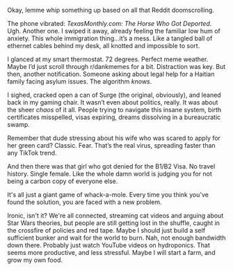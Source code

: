 Okay, lemme whip something up based on all that Reddit doomscrolling.

The phone vibrated: *TexasMonthly.com: The Horse Who Got Deported*. Ugh. Another one. I swiped it away, already feeling the familiar low hum of anxiety. This whole immigration thing…it’s a mess. Like a tangled ball of ethernet cables behind my desk, all knotted and impossible to sort.

I glanced at my smart thermostat. 72 degrees. Perfect meme weather. Maybe I’d just scroll through r/dankmemes for a bit. Distraction was key. But then, another notification. Someone asking about legal help for a Haitian family facing asylum issues. The algorithm *knows*. 

I sighed, cracked open a can of Surge (the original, obviously), and leaned back in my gaming chair. It wasn’t even about politics, really. It was about the sheer *chaos* of it all. People trying to navigate this insane system, birth certificates misspelled, visas expiring, dreams dissolving in a bureaucratic swamp.

Remember that dude stressing about his wife who was scared to apply for her green card? Classic. Fear. That’s the real virus, spreading faster than any TikTok trend.

And then there was that girl who got denied for the B1/B2 Visa. No travel history. Single female. Like the whole damn world is judging you for not being a carbon copy of everyone else. 

It's all just a giant game of whack-a-mole. Every time you think you've found the solution, you are faced with a new problem.

Ironic, isn't it? We're all connected, streaming cat videos and arguing about Star Wars theories, but people are still getting lost in the shuffle, caught in the crossfire of policies and red tape. Maybe I should just build a self sufficient bunker and wait for the world to burn. Nah, not enough bandwidth down there. Probably just watch YouTube videos on hydroponics. That seems more productive, and less stressful. Maybe I will start a farm, and grow my own food.